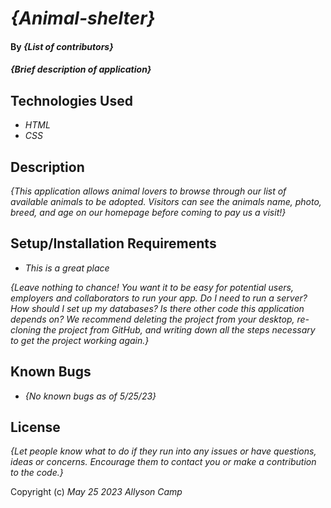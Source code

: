 # _{Animal-shelter}_

#### By _**{List of contributors}**_

#### _{Brief description of application}_

## Technologies Used

* _HTML_
* _CSS_

## Description

_{This application allows animal lovers to browse through our list of available animals to be adopted. Visitors can see the animals name, photo, breed, and age on our homepage before coming to pay us a visit!}_

## Setup/Installation Requirements

* _This is a great place_


_{Leave nothing to chance! You want it to be easy for potential users, employers and collaborators to run your app. Do I need to run a server? How should I set up my databases? Is there other code this application depends on? We recommend deleting the project from your desktop, re-cloning the project from GitHub, and writing down all the steps necessary to get the project working again.}_

## Known Bugs

* _{No known bugs as of 5/25/23}_

## License

_{Let people know what to do if they run into any issues or have questions, ideas or concerns.  Encourage them to contact you or make a contribution to the code.}_

Copyright (c) _May 25 2023_ _Allyson Camp_
